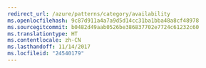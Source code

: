 ```yaml
---
redirect_url: /azure/patterns/category/availability
ms.openlocfilehash: 9c87d911a4a7a9d5d14cc31ba1bba48a8cf48978
ms.sourcegitcommit: b0482d49aab0526be386837702e7724c61232c60
ms.translationtype: HT
ms.contentlocale: zh-CN
ms.lasthandoff: 11/14/2017
ms.locfileid: "24540179"
---
```

